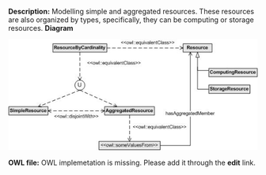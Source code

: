 __Description:__ 
 Modelling simple and aggregated resources. These resources are also organized by types, specifically, they can be computing or storage resources.
 __Diagram__ 





[![Image:ResourceSoA.jpg‎](../public/images/a/a4/ResourceSoA.jpg)](../../Image/ResourceSoA.jpg "Image:ResourceSoA.jpg‎")





__OWL file:__ 
 OWL implemetation is missing. Please add it through the
 __edit__ 
 link.